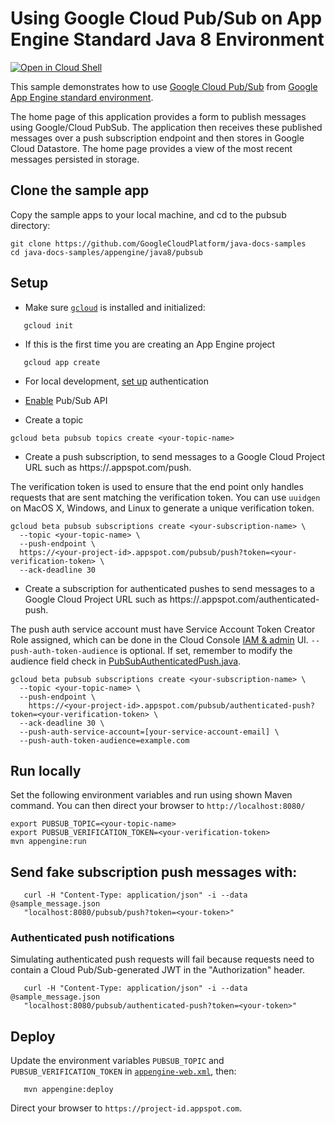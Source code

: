 # Using Google Cloud Pub/Sub on App Engine Standard Java 8 Environment

<a href="https://console.cloud.google.com/cloudshell/open?git_repo=https://github.com/GoogleCloudPlatform/java-docs-samples&page=editor&open_in_editor=appengine/java8/pubsub/README.md">
<img alt="Open in Cloud Shell" src ="http://gstatic.com/cloudssh/images/open-btn.png"></a>

This sample demonstrates how to use [Google Cloud Pub/Sub][pubsub]
from [Google App Engine standard environment][ae-docs].

[pubsub]: https://cloud.google.com/pubsub/docs/
[ae-docs]: https://cloud.google.com/appengine/docs/java/

The home page of this application provides a form to publish messages using Google/Cloud PubSub. The application
then receives these published messages over a push subscription endpoint and then stores in Google Cloud Datastore.
The home page provides a view of the most recent messages persisted in storage.

## Clone the sample app

Copy the sample apps to your local machine, and cd to the pubsub directory:

```
git clone https://github.com/GoogleCloudPlatform/java-docs-samples
cd java-docs-samples/appengine/java8/pubsub
```

## Setup

- Make sure [`gcloud`](https://cloud.google.com/sdk/docs/) is installed and initialized:
```
   gcloud init
```
- If this is the first time you are creating an App Engine project
```
   gcloud app create
```
- For local development, [set up](https://cloud.google.com/docs/authentication/getting-started) authentication
- [Enable](https://console.cloud.google.com/launcher/details/google/pubsub.googleapis.com) Pub/Sub API

- Create a topic
```
gcloud beta pubsub topics create <your-topic-name>
```

- Create a push subscription, to send messages to a Google Cloud Project URL such as https://<your-project-id>.appspot.com/push.

The verification token is used to ensure that the end point only handles requests that are sent matching the verification token.
You can use `uuidgen` on MacOS X, Windows, and Linux to generate a unique verification token.

```
gcloud beta pubsub subscriptions create <your-subscription-name> \
  --topic <your-topic-name> \
  --push-endpoint \
  https://<your-project-id>.appspot.com/pubsub/push?token=<your-verification-token> \
  --ack-deadline 30
```

- Create a subscription for authenticated pushes to send messages to a Google Cloud Project URL such as https://<your-project-id>.appspot.com/authenticated-push.

The push auth service account must have Service Account Token Creator Role assigned, which can be done in the Cloud Console [IAM & admin](https://console.cloud.google.com/iam-admin/iam) UI.
`--push-auth-token-audience` is optional. If set, remember to modify the audience field check in [PubSubAuthenticatedPush.java](src/main/java/com/example/appengine/pubsub/PubSubAuthenticatedPush.java#L48).

```
gcloud beta pubsub subscriptions create <your-subscription-name> \
  --topic <your-topic-name> \
  --push-endpoint \
    https://<your-project-id>.appspot.com/pubsub/authenticated-push?token=<your-verification-token> \
  --ack-deadline 30 \
  --push-auth-service-account=[your-service-account-email] \
  --push-auth-token-audience=example.com
```

## Run locally
Set the following environment variables and run using shown Maven command. You can then
direct your browser to `http://localhost:8080/`

```
export PUBSUB_TOPIC=<your-topic-name>
export PUBSUB_VERIFICATION_TOKEN=<your-verification-token>
mvn appengine:run
```

## Send fake subscription push messages with:

```
   curl -H "Content-Type: application/json" -i --data @sample_message.json
   "localhost:8080/pubsub/push?token=<your-token>"
```

### Authenticated push notifications

Simulating authenticated push requests will fail because requests need to contain a Cloud Pub/Sub-generated JWT in the "Authorization" header.

```
   curl -H "Content-Type: application/json" -i --data @sample_message.json
   "localhost:8080/pubsub/authenticated-push?token=<your-token>"
```

## Deploy

Update the environment variables `PUBSUB_TOPIC` and `PUBSUB_VERIFICATION_TOKEN` in
[`appengine-web.xml`](src/main/webapp/WEB-INF/appengine-web.xml),
then:

```
   mvn appengine:deploy
```

Direct your browser to `https://project-id.appspot.com`.
